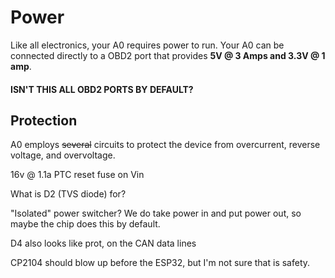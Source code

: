 # Power

Like all electronics, your A0 requires power to run. Your A0 can be connected directly to a  OBD2 port that provides **5V @ 3 Amps and 3.3V @ 1 amp**. 

#### ISN'T THIS ALL OBD2 PORTS BY DEFAULT?

## Protection <a id="protection"></a>

A0 employs ~~several~~ circuits to protect the device from overcurrent, reverse voltage, and overvoltage.

16v @ 1.1a PTC reset fuse on Vin

What is D2 \(TVS diode\) for?

"Isolated" power switcher? We do take power in and put power out, so maybe the chip does this by default.

D4 also looks like prot, on the CAN data lines

CP2104 should blow up before the ESP32, but I'm not sure that is safety. 

